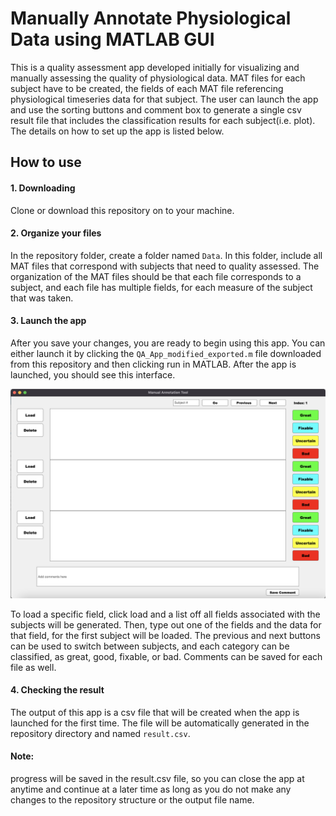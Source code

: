 # Manually Annotate Physiological Data using MATLAB GUI

This is a quality assessment app developed initially for visualizing and manually assessing the quality of physiological data. MAT files for each subject have to be created, the fields of each MAT file referencing physiological timeseries data for that subject. The user can launch the app and use the sorting buttons and comment box to generate a single csv result file that includes the classification results for each subject(i.e. plot). The details on how to set up the app is listed below. 

## How to use
#### 1. Downloading
Clone or download this repository on to your machine. 

#### 2. Organize your files
In the repository folder, create a folder named `Data`. In this folder, include all MAT files that correspond with subjects that need to quality assessed. The organization of the MAT files should be that each file corresponds to a subject, and each file has multiple fields, for each measure of the subject that was taken.


#### 3. Launch the app
After you save your changes, you are ready to begin using this app. You can either launch it by clicking the `QA_App_modified_exported.m` file downloaded from this repository and then clicking run in MATLAB. After the app is launched, you should see this interface.

![image](https://github.com/RickReddy/physio_QA_manual/blob/main/Screen%20Shot%202024-03-04%20at%201.01.11%20PM.png)

To load a specific field, click load and a list off all fields associated with the subjects will be generated. Then, type out one of the fields and the data for that field, for the first subject will be loaded. The previous and next buttons can be used to switch between subjects, and each category can be classified, as great, good, fixable, or bad. Comments can be saved for each file as well.

#### 4. Checking the result
The output of this app is a csv file that will be created when the app is launched for the first time. The file will be automatically generated in the repository directory and named `result.csv`. 

#### Note: 
progress will be saved in the result.csv file, so you can close the app at anytime and continue at a later time as long as you do not make any changes to the repository structure or the output file name. 
